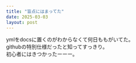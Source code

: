 ```yaml
---
title: "盲点にはまってた"
date: 2025-03-03
layout: post
---
```


ymlをdocsに置くのがわからなくて何日ももがいてた。  
githubの特別仕様だったと知ってすっきり。  
初心者にはきつかったーーー。

